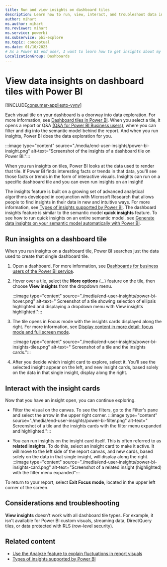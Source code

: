 ```yaml
---
title: Run and view insights on dashboard tiles
description: Learn how to run, view, interact, and troubleshoot data insights on a dashboard title with Power BI.
author: mihart
ms.author: mihart
ms.reviewer: mihart
ms.service: powerbi
ms.subservice: pbi-explore
ms.topic: conceptual
ms.date: 01/10/2023
# As a Power BI end user, I want to learn how to get insights about my dashboard tiles.
LocalizationGroup: Dashboards
---
```

# View data insights on dashboard tiles with Power BI

[!INCLUDE[consumer-appliesto-yyny](../includes/consumer-appliesto-yyny.md)]

Each visual tile on your dashboard is a doorway into data exploration. For more information, see [Dashboard tiles in Power BI](end-user-tiles.md). When you select a tile, it opens a report or Q&A [(Q&A for Power BI Business users)](end-user-q-and-a.md), where you can filter and dig into the semantic model behind the report. And when you run insights, Power BI does the data exploration for you.

:::image type="content" source="./media/end-user-insights/power-bi-insight.png" alt-text="Screenshot of the insights of a dashboard tile on  Power BI.":::

When you run insights on tiles, Power BI looks at the data used to render that tile. If Power BI finds interesting facts or trends in that data, you'll see those facts or trends in the form of interactive visuals. Insights can run on a specific dashboard tile and you can even run insights on an insight!

The insights feature is built on a growing set of advanced analytical algorithms developed in conjunction with Microsoft Research that allows people to find insights in their data in new and intuitive ways. For more information, see [Types of insights supported by Power BI](end-user-insight-types.md). The dashboard insights feature is similar to the semantic model **quick insights** feature. To see how to run quick insights on an entire semantic model, see [Generate data insights on your semantic model automatically with Power BI](../create-reports/service-insights.md).

## Run insights on a dashboard tile

When you run insights on a dashboard tile, Power BI searches just the data used to create that single dashboard tile.

1. Open a dashboard. For more information, see [Dashboards for business users of the Power BI service](end-user-dashboards.md).
1. Hover over a tile, select the **More options** (...) feature on the tile, then choose **View insights** from the dropdown menu.

   :::image type="content" source="./media/end-user-insights/power-bi-hover.png" alt-text=" Screenshot of a tile showing selection of ellipsis highlighted and displaying a dropdown menu with View insights highlighted.":::

1. The tile opens in Focus mode with the insights cards displayed along the right. For more information, see [Display content in more detail: focus mode and full screen mode](end-user-focus.md).

   :::image type="content" source="./media/end-user-insights/power-bi-insights-tiles.png" alt-text=" Screenshot of a tile and the insights cards.":::

1. After you decide which insight card to explore, select it. You'll see the selected insight appear on the left, and new insight cards, based solely on the data in that single insight, display along the right.

## Interact with the insight cards

Now that you have an insight open, you can continue exploring.

* Filter the visual on the canvas.  To see the filters, go to the Filter's pane and select the arrow in the upper right corner.
         :::image type="content" source="./media/end-user-insights/power-bi-filter.png" alt-text=" Screenshot of a tile and the insights cards with the filter menu expanded and highlighted.":::

* You can run insights on the insight card itself. This is often referred to as **related insights**. To do this, select an insight card to make it active. It will move to the left side of the report canvas, and new cards, based solely on the data in that single insight, will  display along the right.
             :::image type="content" source="./media/end-user-insights/power-bi-insights-card.png" alt-text="Screenshot of a related insight (highlighted) with the filter menu expanded":::

To return to your report, select **Exit Focus mode**, located in the upper left corner of the screen.

## Considerations and troubleshooting

**View insights** doesn't work with all dashboard tile types. For example, it isn't available for Power BI custom visuals, streaming data, DirectQuery tiles, or data protected with RLS (row-level security).<!--[Power BI visuals](end-user-custom-visuals.md)-->

## Related content

* [Use the Analyze feature to explain fluctuations in report visuals](end-user-analyze-visuals.md)
* [Types of insights supported by Power BI](end-user-insight-types.md)
